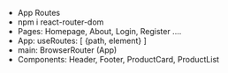 - App Routes
- npm i react-router-dom
- Pages: Homepage, About, Login, Register ....
- App: useRoutes: [
  {path, element}
  ]
- main: BrowserRouter (App)
- Components: Header, Footer, ProductCard, ProductList
